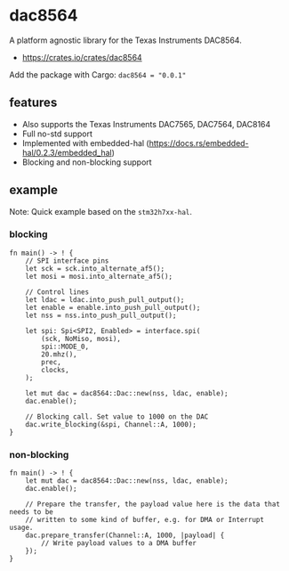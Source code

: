 # dac8564

A platform agnostic library for the Texas Instruments DAC8564.

- https://crates.io/crates/dac8564

Add the package with Cargo: `dac8564 = "0.0.1"`

## features

- Also supports the Texas Instruments DAC7565, DAC7564, DAC8164
- Full no-std support
- Implemented with embedded-hal (https://docs.rs/embedded-hal/0.2.3/embedded_hal)
- Blocking and non-blocking support

## example

Note: Quick example based on the `stm32h7xx-hal`.

### blocking

```
fn main() -> ! {
    // SPI interface pins
    let sck = sck.into_alternate_af5();
    let mosi = mosi.into_alternate_af5();

    // Control lines
    let ldac = ldac.into_push_pull_output();
    let enable = enable.into_push_pull_output();
    let nss = nss.into_push_pull_output();

    let spi: Spi<SPI2, Enabled> = interface.spi(
        (sck, NoMiso, mosi),
        spi::MODE_0,
        20.mhz(),
        prec,
        clocks,
    );

    let mut dac = dac8564::Dac::new(nss, ldac, enable);
    dac.enable();

    // Blocking call. Set value to 1000 on the DAC
    dac.write_blocking(&spi, Channel::A, 1000);
}

```

### non-blocking

```
fn main() -> ! {
    let mut dac = dac8564::Dac::new(nss, ldac, enable);
    dac.enable();

    // Prepare the transfer, the payload value here is the data that needs to be
    // written to some kind of buffer, e.g. for DMA or Interrupt usage.
    dac.prepare_transfer(Channel::A, 1000, |payload| {
        // Write payload values to a DMA buffer
    });
}
```